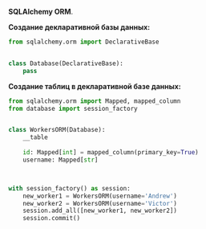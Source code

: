 **SQLAlchemy ORM**.

**Создание декларативной базы данных:**

```Python
from sqlalchemy.orm import DeclarativeBase


class Database(DeclarativeBase):
	pass
```

**Создание таблиц в декларативной базе данных:**

```Python
from sqlalchemy.orm import Mapped, mapped_column
from database import session_factory


class WorkersORM(Database):
	__table
	
	id: Mapped[int] = mapped_column(primary_key=True)
	username: Mapped[str]



with session_factory() as session:
	new_worker1 = WorkersORM(username='Andrew')
	new_worker2 = WorkersORM(username='Victor')
	session.add_all([new_worker1, new_worker2])
	session.commit()
```